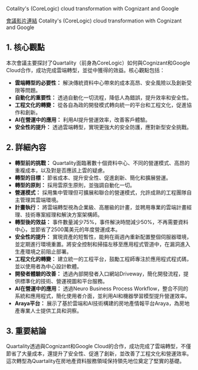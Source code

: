 Cotality's (CoreLogic) cloud transformation with Cognizant and Google

[會議影片連結](https://www.youtube.com/watch?v=ih6RLCsseN0)
Cotality's (CoreLogic) cloud transformation with Cognizant and Google

## 1. 核心觀點

本次會議主要探討了Quartality（前身為CoreLogic）如何與Cognizant和Google Cloud合作，成功完成雲端轉型，並從中獲得的效益。核心觀點包括：

*   **雲端轉型的必要性：** 解決傳統資料中心帶來的成本高昂、安全風險以及創新受限等問題。
*   **自動化的重要性：** 透過自動化一切流程，降低人為錯誤，提升效率和安全性。
*   **工程文化的轉變：** 從各自為政的開發模式轉向統一的平台和工程文化，促進協作和創新。
*   **AI在營運中的應用：** 利用AI提升營運效率，改善客戶體驗。
*   **安全性的提升：** 透過雲端轉型，實現更強大的安全防護，應對新型安全挑戰。

## 2. 詳細內容

*   **轉型前的挑戰：** Quartality面臨著數十個資料中心、不同的營運模式、高昂的重複成本，以及對是否應該上雲的疑慮。
*   **轉型的目標：** 節省成本、提升安全性、促進創新、簡化和擴展營運。
*   **轉型的原則：** 採用雲原生原則，並強調自動化一切。
*   **營運模式：** 採用集中管理但可擴展和聯合的營運模式，允許成熟的工程團隊自主管理其雲端環境。
*   **計畫執行：** 將雲端轉型視為企業級、高層級的計畫，並聘用專業的雲端計畫經理、技術專案經理和解決方案架構師。
*   **轉型後的效益：** 事件數量減少75%，事件解決時間減少50%，不再需要資料中心，並節省了2500萬美元的年度營運成本。
*   **安全性的提升：** 實現資產的短暫性，能夠在兩週內重新配置整個伺服器環境，並定期進行環境重置。將安全控制和掃描左移至應用程式管道中，在漏洞進入生產環境之前阻止部署。
*   **工程文化的轉變：** 建立統一的工程平台，鼓勵工程師專注於應用程式程式碼，並以使用者為中心設計軟體。
*   **開發者體驗的改善：** 透過內部開發者入口網站Driveway，簡化開發流程，提供標準化的技術、營運視圖和平台服務。
*   **AI在營運中的應用：** 透過Neuro Business Process Workflow，整合不同的系統和應用程式，簡化使用者介面，並利用AI和機器學習模型提升營運效率。
*   **Araya平台：** 展示了基於雲端和AI技術構建的房地產情報平台Araya，為房地產專業人士提供工具和洞察。

## 3. 重要結論

Quartality透過與Cognizant和Google Cloud的合作，成功完成了雲端轉型，不僅節省了大量成本，還提升了安全性、促進了創新，並改善了工程文化和營運效率。這次轉型為Quartality在房地產資料服務領域保持領先地位奠定了堅實的基礎。
